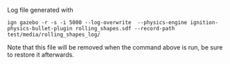 Log file generated with


`ign gazebo -r -s -i 5000 --log-overwrite  --physics-engine ignition-physics-bullet-plugin rolling_shapes.sdf --record-path test/media/rolling_shapes_log/`

Note that this file will be removed when the command above is run,
be sure to restore it afterwards.
